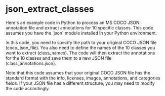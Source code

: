 # json_extract_classes
Here's an example code in Python to process an MS COCO JSON annotation file and extract annotations for 10 specific classes. This code assumes you have the 'json' module installed in your Python environment.

In this code, you need to specify the path to your original COCO JSON file (coco_json_file). You also need to define the names of the 10 classes you want to extract (class_names). The code will then extract the annotations for the 10 classes and save them to a new JSON file (class_annotations.json).

Note that this code assumes that your original COCO JSON file has the standard format with the info, licenses, images, annotations, and categories fields. If your JSON file has a different structure, you may need to modify the code accordingly.
